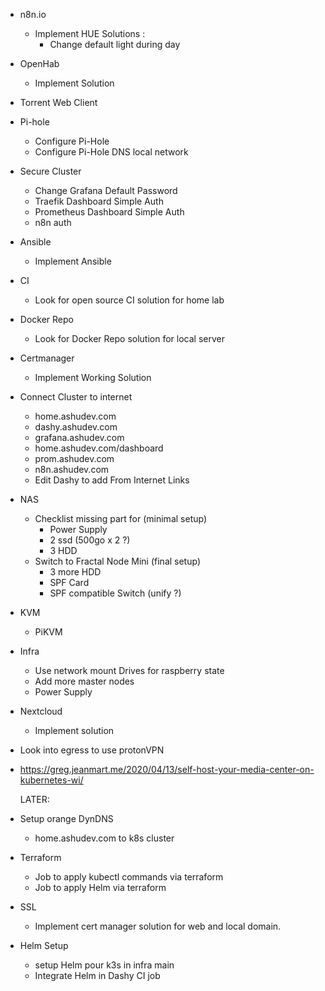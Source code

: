 + n8n.io
  + Implement HUE Solutions :
    + Change default light during day
+ OpenHab
  + Implement Solution
+ Torrent Web Client
+ Pi-hole
    + Configure Pi-Hole
    + Configure Pi-Hole DNS local network
+ Secure Cluster
  + Change Grafana Default Password
  + Traefik Dashboard Simple Auth
  + Prometheus Dashboard Simple Auth
  + n8n auth
+ Ansible
  + Implement Ansible
+ CI
  + Look for open source CI solution for home lab
+ Docker Repo
  + Look for Docker Repo solution for local server
+ Certmanager
  + Implement Working Solution
+ Connect Cluster to internet
  + home.ashudev.com
  + dashy.ashudev.com
  + grafana.ashudev.com
  + home.ashudev.com/dashboard
  + prom.ashudev.com
  + n8n.ashudev.com
  + Edit Dashy to add From Internet Links
+ NAS
  + Checklist missing part for (minimal setup)
    + Power Supply
    + 2 ssd (500go x 2 ?)
    + 3 HDD
  + Switch to Fractal Node Mini (final setup)
    + 3 more HDD
    + SPF Card
    + SPF compatible Switch (unify ?)
+ KVM
  + PiKVM
+ Infra
  + Use network mount Drives for raspberry state
  + Add more master nodes
  + Power Supply
+ Nextcloud
  + Implement solution
+ Look into egress to use protonVPN
+ https://greg.jeanmart.me/2020/04/13/self-host-your-media-center-on-kubernetes-wi/

    LATER:
+ Setup orange DynDNS
    + home.ashudev.com to k8s cluster
+ Terraform
    + Job to apply kubectl commands via terraform
    + Job to apply Helm via terraform
+ SSL
    + Implement cert manager solution for web and local domain.
+ Helm Setup
    + setup Helm pour k3s in infra main
    + Integrate Helm in Dashy CI job